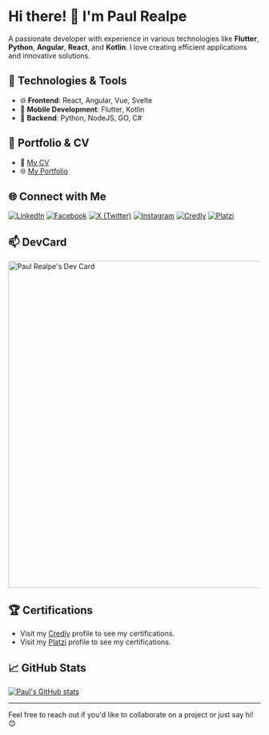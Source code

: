 # Hi there! 👋 I'm Paul Realpe

A passionate developer with experience in various technologies like **Flutter**, **Python**, **Angular**, **React**, and **Kotlin**. I love creating efficient applications and innovative solutions.

## 🚀 Technologies & Tools

- 🌐 **Frontend**: React, Angular, Vue, Svelte
- 📱 **Mobile Development**: Flutter, Kotlin
- 🐍 **Backend**: Python, NodeJS, GO, C#

## 📝 Portfolio & CV

- 📄 [My CV](https://github.com/paulmrg-461/cv-paul-realpe)
- 🌐 [My Portfolio](https://devpaul.pro)

## 🌐 Connect with Me

[![LinkedIn](https://img.shields.io/badge/LinkedIn-Profile-blue?style=flat&logo=linkedin&logoColor=white)](https://www.linkedin.com/in/paul-realpe-631b17a6/)
[![Facebook](https://img.shields.io/badge/Facebook-@devpaul.co-1877F2?style=flat&logo=facebook&logoColor=white)](https://www.facebook.com/devpaul.co)
[![X (Twitter)](https://img.shields.io/badge/X-@devpaul_co-000000?style=flat&logo=x&logoColor=white)](https://x.com/devpaul_co)
[![Instagram](https://img.shields.io/badge/Instagram-@devpaul_co-E4405F?style=flat&logo=instagram&logoColor=white)](https://www.instagram.com/devpaul_co/)
[![Credly](https://img.shields.io/badge/Credly-Paul%20Realpe-FF6B00?style=flat&logo=credly&logoColor=white)](https://www.credly.com/users/paul-realpe)
[![Platzi](https://img.shields.io/badge/Platzi-Paul%20Realpe-98CA3F?style=flat&logo=platzi&logoColor=white)](https://platzi.com/p/paulmrg461/)

## 📫 DevCard

<a href="https://app.daily.dev/devpaulpro"><img src="https://api.daily.dev/devcards/v2/Wi7xmugrrmNOdLrvugODU.png?type=wide&r=f8d" width="652" alt="Paul Realpe's Dev Card"/></a>

## 🏆 Certifications

- Visit my [Credly](https://www.credly.com/users/paul-realpe) profile to see my certifications.
- Visit my [Platzi](https://platzi.com/p/paulmrg461/) profile to see my certifications.

## 📈 GitHub Stats

[![Paul's GitHub stats](https://github-readme-stats.vercel.app/api?username=paulmrg-461&show_icons=true&theme=radical)](https://github.com/paulmrg-461)

---

Feel free to reach out if you'd like to collaborate on a project or just say hi! 😊
